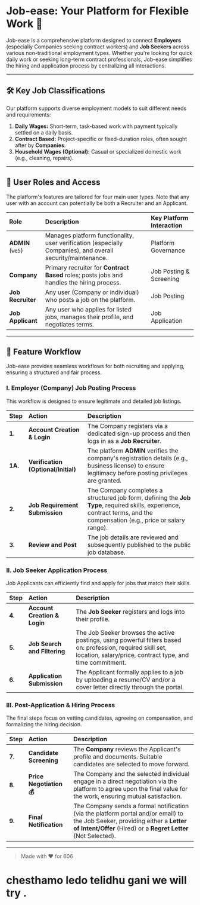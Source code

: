 # Job-ease: Your Platform for Flexible Work 🤝

Job-ease is a comprehensive platform designed to connect **Employers** (especially Companies seeking contract workers) and **Job Seekers** across various non-traditional employment types. Whether you're looking for quick daily work or seeking long-term contract professionals, Job-ease simplifies the hiring and application process by centralizing all interactions.

---

## 🛠️ Key Job Classifications

Our platform supports diverse employment models to suit different needs and requirements:

1.  **Daily Wages:** Short-term, task-based work with payment typically settled on a daily basis.
2.  **Contract Based:** Project-specific or fixed-duration roles, often sought after by **Companies**.
3.  **Household Wages (Optional):** Casual or specialized domestic work (e.g., cleaning, repairs).

---

## 👤 User Roles and Access

The platform's features are tailored for four main user types. Note that any user with an account can potentially be both a Recruiter and an Applicant.

| Role | Description | Key Platform Interaction |
| :--- | :--- | :--- |
| **ADMIN** (`we5`) | Manages platform functionality, user verification (especially Companies), and overall security/maintenance. | Platform Governance |
| **Company** | Primary recruiter for **Contract Based** roles; posts jobs and handles the hiring process. | Job Posting & Screening |
| **Job Recruiter** | Any user (Company or individual) who posts a job on the platform. | Job Posting |
| **Job Applicant** | Any user who applies for listed jobs, manages their profile, and negotiates terms. | Job Application |

---

## 🚀 Feature Workflow

Job-ease provides seamless workflows for both recruiting and applying, ensuring a structured and fair process.

### I. Employer (Company) Job Posting Process

This workflow is designed to ensure legitimate and detailed job listings.

| Step | Action | Description |
| :--- | :--- | :--- |
| **1.** | **Account Creation & Login** | The Company registers via a dedicated sign-up process and then logs in as a **Job Recruiter**. |
| **1A.** | **Verification (Optional/Initial)** | The platform **ADMIN** verifies the company's registration details (e.g., business license) to ensure legitimacy before posting privileges are granted. |
| **2.** | **Job Requirement Submission** | The Company completes a structured job form, defining the **Job Type**, required skills, experience, contract terms, and the compensation (e.g., price or salary range). |
| **3.** | **Review and Post** | The job details are reviewed and subsequently published to the public job database. |

### II. Job Seeker Application Process

Job Applicants can efficiently find and apply for jobs that match their skills.

| Step | Action | Description |
| :--- | :--- | :--- |
| **4.** | **Account Creation & Login** | The **Job Seeker** registers and logs into their profile. |
| **5.** | **Job Search and Filtering** | The Job Seeker browses the active postings, using powerful filters based on: profession, required skill set, location, salary/price, contract type, and time commitment. |
| **6.** | **Application Submission** | The Applicant formally applies to a job by uploading a resume/CV and/or a cover letter directly through the portal. |

### III. Post-Application & Hiring Process

The final steps focus on vetting candidates, agreeing on compensation, and formalizing the hiring decision.

| Step | Action | Description |
| :--- | :--- | :--- |
| **7.** | **Candidate Screening** | The **Company** reviews the Applicant's profile and documents. Suitable candidates are selected to move forward. |
| **8.** | **Price Negotiation 💰** | The Company and the selected individual engage in a direct negotiation via the platform to agree upon the final value for the work, ensuring mutual satisfaction. |
| **9.** | **Final Notification** | The Company sends a formal notification (via the platform portal and/or email) to the Job Seeker, providing either a **Letter of Intent/Offer** (Hired) or a **Regret Letter** (Not Selected). |

---



> Made with ❤️ for 606
 # chesthamo ledo telidhu gani we will try .

